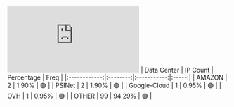 ![Diagramm](https://github.com/obajay/StateSync-snapshots/blob/main/Projects/Ojo/1/README.md)
| Data Center | IP Count | Percentage | Freq |
|:------------:|:--------:|:-----------:|:-----:|
| AMAZON | 2 | 1.90% | 🟢 |
| PSINet | 2 | 1.90% | 🟢 |
| Google-Cloud | 1 | 0.95% | 🟢 |
| OVH | 1 | 0.95% | 🟢 |
| OTHER | 99 | 94.29% | 🟢 |